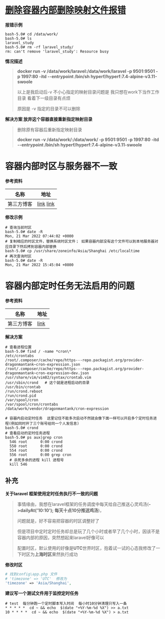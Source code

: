   

# [删除容器内部删除映射文件报错](https://blog.csdn.net/qq_33801641/article/details/109571834?spm=1001.2101.3001.6650.9&utm_medium=distribute.pc_relevant.none-task-blog-2%7Edefault%7ECTRLIST%7ERate-9.pc_relevant_aa&depth_1-utm_source=distribute.pc_relevant.none-task-blog-2%7Edefault%7ECTRLIST%7ERate-9.pc_relevant_aa&utm_relevant_index=13)

**报错示例**

```shell
bash-5.0# cd /data/work/
bash-5.0# ls
laravel_study
bash-5.0# rm -rf laravel_study/
rm: can't remove 'laravel_study': Resource busy
```

**情况描述**

> **docker run -v /data/work/laravel:/data/work/laravel -p 9501:9501 -p 1997:80 -itd --entrypoint /bin/sh hyperf/hyperf:7.4-alpine-v3.11-swoole**
>
> 以上是我启动后-v 不小心指定的映射目录问题是 我只想在work下当作工作目录 看着下一级目录有点烦
>
> 原因是 -v 指定的目录不可以删除 

 **解决方案 放弃这个容器直接重新指定映射目录** 

> 删除原有容器后重新指定映射目录
>
> **docker run -v /data/work/:/data/work/  -p 9501:9501 -p 1997:80 -itd --entrypoint /bin/sh hyperf/hyperf:7.4-alpine-v3.11-swoole**



# 容器内部时区与服务器不一致

**参考资料**

| 名称       | 地址                                                         |
| ---------- | ------------------------------------------------------------ |
| 第三方博客 | [link](https://www.cnblogs.com/double-dong/p/11533341.html) [link](https://m.php.cn/article/486823.html) |

**修改示例**

```shell
# 查询当前时区
bash-5.0# date -R
Mon, 21 Mar 2022 07:44:02 +0000
# 复制相应的时区文件，替换系统时区文件； 如果容器内部没有这个文件可以到本地服务器对应目录下然后拷到容器内部替换
bash-5.0# cp /usr/share/zoneinfo/Asia/Shanghai /etc/localtime
# 再次查询时区
bash-5.0# date -R
Mon, 21 Mar 2022 15:45:04 +0800

```

# 容器内部定时任务无法启用的问题

**参考资料**

| 名称       | 地址                                                         |
| ---------- | ------------------------------------------------------------ |
| 第三方博客 | [link](https://blog.csdn.net/weixin_53357266/article/details/118016035) |

**解决方案**

```shell
# 查看进程位置
bash-5.0# find / -name *cron\*
/etc/crontabs
/root/.composer/cache/repo/https---repo.packagist.org/provider-dragonmantank~cron-expression.json
/root/.composer/cache/repo/https---repo.packagist.org/provider-dragonmantank~cron-expression~dev.json
/usr/share/vim/vim82/syntax/crontab.vim
/usr/sbin/crond   # 这个就是进程启动的目录
/usr/bin/crontab 
/run/crond.reboot
/run/crond.pid
/var/spool/cron
/var/spool/cron/crontabs
/data/work/vendor/dragonmantank/cron-expression

# 容器内启动定时任务  这里记住不能多次启动不然就会像下面一样可以开启多个定时任务进程(例如同时开了三个账号给同一个人发信息)
bash-5.0# crond
# 查看启动的定时任务进程
bash-5.0# ps aux|grep cron
  546 root      0:00 crond
  550 root      0:00 crond
  554 root      0:00 crond
  556 root      0:00 grep cron
  # 杀死多余的进程 kill 进程号
  kill 546
```

## **补充**

**关于laravel 框架使用定时任务执行不一致的问题**

> 事情缘由，我想在laravel框架的任务调度中每天给自己推送心灵鸡汤(**->dailyAt('10:10'); 每天十点10分推送鸡汤**)，
>
> 问题就是，好不容易把容器的时区调整好了
>
> 但是项目中定时定时任务却总是玩了几个小时或者早了几个小时，因该不是容器内部的原因，突然想起来laravel好像可以
>
> 配置时区，默认使用的好像是**UTC**世界时区，抱着试一试的心态我修改了一下时区为**上海时区**果然执行成功

**修改时区**

```php
# 找到config\app.php 文件
# 'timezone' => 'UTC'  修改为
'timezone' => 'Asia/Shanghai',   
```

**建议写一个测试文件用于监控定时任务**

```shell
# test  每分钟跑一个定时脚本写入时间  每小时10分钟清理只写入一条
* * * * *  cd ~ && echo  $(date "+%Y-%m-%d %X") >> a.txt
10 * * * *  cd ~ && echo  $(date "+%Y-%m-%d %X") > a.txt
```

